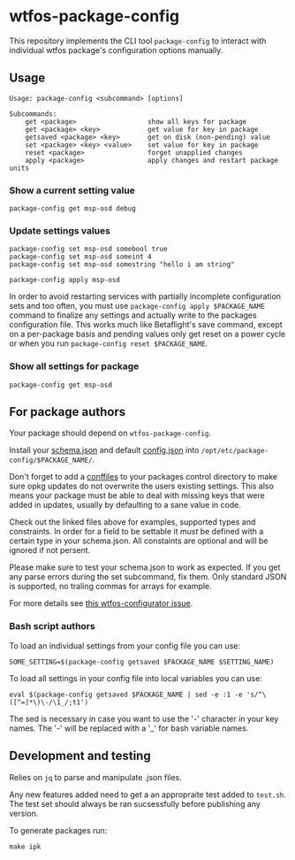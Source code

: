 # wtfos-package-config

This repository implements the CLI tool `package-config` to interact with individual wtfos package's configuration options manually.

## Usage
```
Usage: package-config <subcommand> [options]

Subcommands:
    get <package>                  show all keys for package
    get <package> <key>            get value for key in package
    getsaved <package> <key>       get on disk (non-pending) value
    set <package> <key> <value>    set value for key in package
    reset <package>                forget unapplied changes
    apply <package>                apply changes and restart package units
```

### Show a current setting value
```
package-config get msp-osd debug
```

### Update settings values
```
package-config set msp-osd somebool true
package-config set msp-osd someint 4
package-config set msp-osd somestring "hello i am string"

package-config apply msp-osd
```
In order to avoid restarting services with partially incomplete configuration sets and too often, you must use `package-config apply $PACKAGE_NAME` command to finalize any settings and actually write to the packages configuration file. This works much like Betaflight's save command, except on a per-package basis and pending values only get reset on a power cycle or when you run `package-config reset $PACKAGE_NAME`.

### Show all settings for package
```
package-config get msp-osd
```

## For package authors
Your package should depend on `wtfos-package-config`.

Install your [schema.json](./testschema.json) and default [config.json](./testconfig.json) into `/opt/etc/package-config/$PACKAGE_NAME/`.

Don't forget to add a [conffiles](./conffiles) to your packages control directory to make sure opkg updates do not overwrite the users existing settings. This also means your package must be able to deal with missing keys that were added in updates, usually by defaulting to a sane value in code.

Check out the linked files above for examples, supported types and constraints. In order for a field to be settable it *must* be defined with a certain type in your schema.json. All constaints are optional and will be ignored if not persent.

Please make sure to test your schema.json to work as expected. If you get any parse errors during the set subcommand, fix them. Only standard JSON is supported, no traling commas for arrays for example.

For more details see [this wtfos-configurator issue](https://github.com/fpv-wtf/wtfos-configurator/issues/7).

### Bash script authors
To load an individual settings from your config file you can use:
```
SOME_SETTING=$(package-config getsaved $PACKAGE_NAME $SETTING_NAME)
``` 
To load all settings in your config file into local variables you can use:
```
eval $(package-config getsaved $PACKAGE_NAME | sed -e :1 -e 's/^\([^=]*\)\-/\1_/;t1')
```
The sed is necessary in case you want to use the '-' character in your key names. The '-' will be replaced with a '_' for bash variable names.

## Development and testing

Relies on `jq` to parse and manipulate .json files.

Any new features added need to get a an appropraite test added to `test.sh`. The test set should always be ran sucsessfully before publishing any version.

To generate packages run:
```
make ipk
```